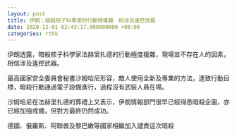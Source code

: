 ```yaml
---
layout: post
title: 伊朗：暗殺核子科學家的行動極複雜　料涉及遙控武器
date: 2020-12-01 02:43:17.000000000 +08:00
categories: rthk
---
```


伊朗透露，暗殺核子科學家法赫里扎德的行動極度複雜，現場並不存在人的因素，相信涉及遙控武器。

最高國家安全委員會秘書沙姆哈尼形容，敵人使用全新及專業的方法，達致行動目標，暗殺行動通過電子設備進行，過程沒有武裝人員在場。

沙姆哈尼在法赫里扎德的葬禮上又表示，伊朗情報部門很早已經得悉暗殺企圖，亦已經加強戒備，但對方最終仍然成功。

德國、俄羅斯、阿聯酋及黎巴嫩等國家相繼加入譴責這次暗殺

